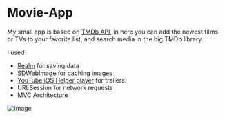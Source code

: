 # Movie-App

My small app is based on [TMDb API](https://developers.themoviedb.org/3), in here you can add the newest films or TVs to your favorite list, and search media in the big TMDb library. 

I used:
- [Realm](https://github.com/realm/realm-swift) for saving data
- [SDWebImage](https://github.com/SDWebImage/SDWebImage) for caching images
- [YouTube iOS Helper player](https://github.com/youtube/youtube-ios-player-helper) for trailers.
- URLSession for network requests
- MVC Architecture 

![image](https://user-images.githubusercontent.com/99028430/191952465-d1e38ec8-e857-4256-8c3b-90bdabfa51f9.png)




